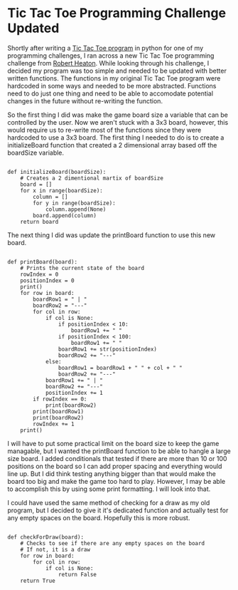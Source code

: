 # Tic Tac Toe Programming Challenge Updated

Shortly after writing a [Tic Tac Toe program](https://programmingaway.com/tic-tac-toe-challenge) in python for one of my programming challenges, I ran across a new Tic Tac Toe programming challenge from [Robert Heaton](https://robertheaton.com/2018/10/09/programming-projects-for-advanced-beginners-3-a/).  While looking through his challenge, I decided my program was too simple and needed to be updated with better written functions.  The functions in my original Tic Tac Toe program were hardcoded in some ways and needed to be more abstracted.  Functions need to do just one thing and need to be able to accomodate potential changes in the future without re-writing the function.

So the first thing I did was make the game board size a variable that can be controlled by the user.  Now we aren't stuck with a 3x3 board, however, this would require us to re-write most of the functions since they were hardcoded to use a 3x3 board.  The first thing I needed to do is to create a initializeBoard function that created a 2 dimensional array based off the boardSize variable.

<code>
def initializeBoard(boardSize):
    # Creates a 2 dimentional martix of boardSize
    board = []
    for x in range(boardSize):
        column = []
        for y in range(boardSize):
            column.append(None)
        board.append(column)
    return board
</code>

The next thing I did was update the printBoard function to use this new board.  

<code>
def printBoard(board):
    # Prints the current state of the board
    rowIndex = 0
    positionIndex = 0
    print()
    for row in board:
        boardRow1 = " | "
        boardRow2 = "---"
        for col in row:
            if col is None:
                if positionIndex < 10:
                    boardRow1 += " "
                if positionIndex < 100:
                    boardRow1 += " "
                boardRow1 += str(positionIndex)
                boardRow2 += "---"
            else:
                boardRow1 = boardRow1 + " " + col + " "
                boardRow2 += "---"
            boardRow1 += " | "
            boardRow2 += "---"
            positionIndex += 1
        if rowIndex == 0:
            print(boardRow2)
        print(boardRow1)
        print(boardRow2)
        rowIndex += 1
    print()
</code>

I will have to put some practical limit on the board size to keep the game managable, but I wanted the printBoard function to be able to hangle a large size board.  I added conditionals that tested if there are more than 10 or 100 positions on the board so I can add proper spacing and everything would line up.  But I did think testing anything bigger than that would make the board too big and make the game too hard to play.  However, I may be able to accomplish this by using some print formatting.  I will look into that.

I could have used the same method of checking for a draw as my old program, but I decided to give it it's dedicated function and actually test for any empty spaces on the board.  Hopefully this is more robust.

<code>
def checkForDraw(board):
    # Checks to see if there are any empty spaces on the board
    # If not, it is a draw
    for row in board:
        for col in row:
            if col is None:
                return False
    return True
</code>





